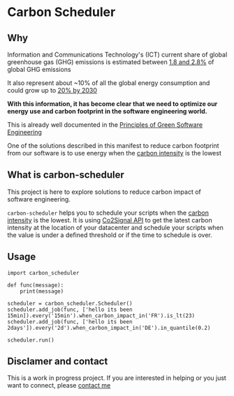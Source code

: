 # Carbon Scheduler

## Why
Information and Communications Technology's (ICT) current share of global greenhouse gas (GHG) emissions is estimated between [1.8 and 2.8%](https://arxiv.org/abs/2102.02622) of global GHG emissions

It also represent about ~10% of all the global energy consumption and could grow up to [20% by 2030](https://www.nature.com/articles/d41586-018-06610-y)

**With this information, it has become clear that we need to optimize our energy use and carbon footprint in the software engineering world.**

This is already well documented in the [Principles of Green Software Engineering](https://principles.green/)

One of the solutions described in this manifest to reduce carbon footprint from our software is to use energy when the [carbon intensity](https://principles.green/principles/carbon-intensity/) is the lowest


## What is carbon-scheduler
This project is here to explore solutions to reduce carbon impact of software engineering.

`carbon-scheduler` helps you to schedule your scripts when the [carbon intensity](https://principles.green/principles/carbon-intensity/) is the lowest.
It is using [Co2Signal API](https://api.co2signal.com) to get the latest carbon intensity at the location of your datacenter and schedule your scripts when the value is under a defined threshold or if the time to schedule is over.


## Usage
```python3
import carbon_scheduler

def func(message):
    print(message)
    
scheduler = carbon_scheduler.Scheduler()
scheduler.add_job(func, ['hello its been 15min]).every('15min').when_carbon_impact_in('FR').is_lt(23)
scheduler.add_job(func, ['hello its been 2days']).every('2d').when_carbon_impact_in('DE').in_quantile(0.2)

scheduler.run()

```

## Disclamer and contact
This is a work in progress project.
If you are interested in helping or you just want to connect, please [contact me](https://www.linkedin.com/in/j%C3%A9r%C3%A9mie-lequeux/)